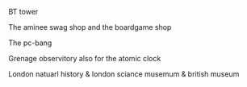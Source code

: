 BT tower

The aminee swag shop and the boardgame shop

The pc-bang

Grenage observitory also for the atomic clock

London natuarl history & london sciance musemum & british museum
